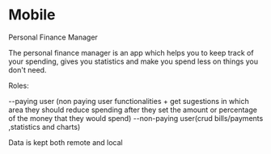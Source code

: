 # Mobile

Personal Finance Manager

The personal finance manager is an app which helps you to keep track of your spending, gives you statistics and make you spend less on things you don't need.

Roles:

--paying user (non paying user functionalities + get sugestions in which area they should reduce spending after they set the amount or percentage of the money that they would spend)
--non-paying user(crud bills/payments ,statistics and charts)

Data is kept both remote and local
